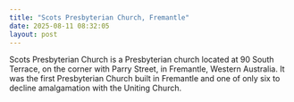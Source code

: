 ```yaml
---
title: "Scots Presbyterian Church, Fremantle"
date: 2025-08-11 08:32:05 
layout: post
---
```


Scots Presbyterian Church is a Presbyterian church located at 90 South Terrace, on the corner with Parry Street, in Fremantle, Western Australia. It was the first Presbyterian Church built in Fremantle and one of only six to decline amalgamation with the Uniting Church.